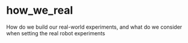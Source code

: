 # how_we_real
How do we build our real-world experiments, and what do we consider when setting the real robot experiments
